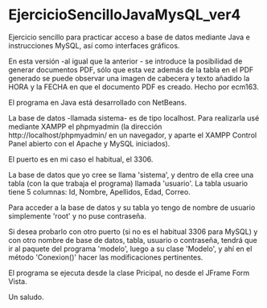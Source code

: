 # EjercicioSencilloJavaMysQL_ver4

Ejercicio sencillo para practicar acceso a base de datos mediante Java e instrucciones MySQL,  así como interfaces gráficos.

En esta versión -al igual que la anterior - se introduce la  posibilidad de generar documentos PDF, sólo que esta vez además de la 
tabla en el PDF generado se puede observar una imagen de cabecera y texto añadido la HORA y la FECHA en que el documento PDF  es creado. 
Hecho por ecm163.

El programa en Java está desarrollado con NetBeans.

La base de datos -llamada sistema- es de tipo localhost. Para realizarla usé mediante XAMPP el phpmyadmin (la dirección http://localhost/phpmyadmin/ en un navegador, y aparte el XAMPP Control Panel abierto con el Apache y MySQL iniciados).

El puerto es en mi caso el habitual, el 3306.

La base de datos que yo cree se llama 'sistema', y dentro de ella cree una tabla (con la que trabaja el programa) llamada 'usuario'. La tabla usuario tiene 5 columnas: Id, Nombre, Apellidos, Edad, Correo.

Para acceder a la base de datos y su tabla yo tengo de nombre de usuario simplemente 'root' y no puse contraseña.

Si desea probarlo con otro puerto (si no es el habitual 3306 para MySQL) y con otro nombre de base de datos, tabla, usuario o contraseña, tendrá que ir al paquete del programa 'modelo', luego a su clase 'Modelo', y ahí en el método 'Conexion()' hacer las modificaciones pertinentes.

El programa se ejecuta desde la clase Pricipal, no desde el JFrame Form Vista.

Un saludo.
